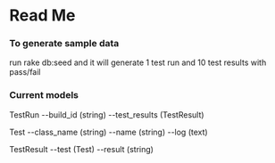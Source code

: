 # Read Me

### To generate sample data

run rake db:seed and it will generate 1 test run and 10 test results with pass/fail

### Current models

TestRun
--build_id (string)
--test_results (TestResult)

Test
--class_name (string)
--name (string)
--log (text)

TestResult
--test (Test)
--result (string)
